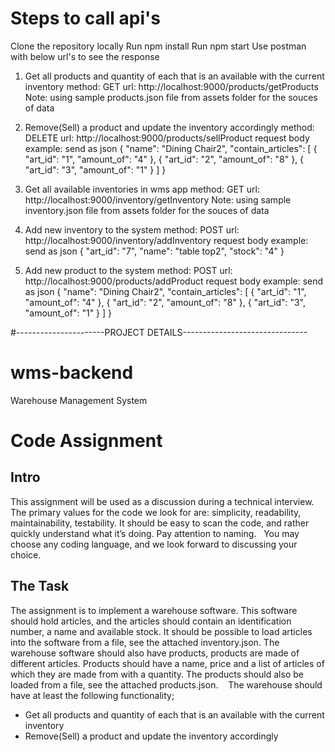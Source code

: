 # Steps to call api's
Clone the repository locally
Run npm install
Run npm start
Use postman with below url's to see the response

1. Get all products and quantity of each that is an available with the current inventory
method: GET
url: http://localhost:9000/products/getProducts
Note: using sample products.json file from assets folder for the souces of data

2. Remove(Sell) a product and update the inventory accordingly
method: DELETE
url: http://localhost:9000/products/sellProduct
request body example: send as json
{
    "name": "Dining Chair2",
    "contain_articles": [
        {
            "art_id": "1",
            "amount_of": "4"
        },
        {
            "art_id": "2",
            "amount_of": "8"
        },
        {
            "art_id": "3",
            "amount_of": "1"
        }
    ]
}

3. Get all available inventories in wms app
method: GET
url: http://localhost:9000/inventory/getInventory
Note: using sample inventory.json file from assets folder for the souces of data

4. Add new inventory to the system
method: POST
url: http://localhost:9000/inventory/addInventory
request body example: send as json
{
    "art_id": "7",
    "name": "table top2",
    "stock": "4"
}

5. Add new product to the system
method: POST
url: http://localhost:9000/products/addProduct
request body example: send as json
{
    "name": "Dining Chair2",
    "contain_articles": [
        {
            "art_id": "1",
            "amount_of": "4"
        },
        {
            "art_id": "2",
            "amount_of": "8"
        },
        {
            "art_id": "3",
            "amount_of": "1"
        }
    ]
}


#----------------------PROJECT DETAILS-------------------------------
# wms-backend
Warehouse Management System

# Code Assignment

## Intro
This assignment will be used as a discussion during a technical interview.
The primary values for the code we look for are: simplicity, readability, maintainability, testability. It should be easy to scan the code, and rather quickly understand what it’s doing. Pay attention to naming.
 
You may choose any coding language, and we look forward to discussing your choice.

## The Task
The assignment is to implement a warehouse software. This software should hold articles, 
and the articles should contain an identification number, a name and available stock. 
It should be possible to load articles into the software from a file, see the attached inventory.json.
The warehouse software should also have products, products are made of different articles. 
Products should have a name, price and a list of articles of which they are made from with a quantity. 
The products should also be loaded from a file, see the attached products.json. 
 
The warehouse should have at least the following functionality;
* Get all products and quantity of each that is an available with the current inventory
* Remove(Sell) a product and update the inventory accordingly





